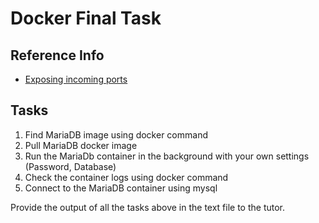# Docker Final Task

## Reference Info

* [Exposing incoming ports](https://docs.docker.com/engine/reference/run/#expose-incoming-ports)

## Tasks

1. Find MariaDB image using docker command
2. Pull MariaDB docker image
3. Run the MariaDb container in the background with your own settings (Password, Database)
4. Check the container logs using docker command
5. Connect to the MariaDB container using mysql

Provide the output of all the tasks above in the text file to the tutor.